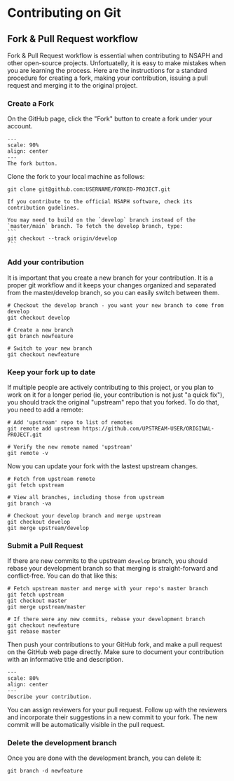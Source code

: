 # Contributing on Git

## Fork & Pull Request workflow

Fork & Pull Request workflow is essential when contributing to NSAPH and other open-source projects. Unfortuatelly, it is easy to make mistakes when you are learning the process. Here are the instructions for a standard procedure for creating a fork, making your contribution, issuing a pull request and merging it to the original project.

### Create a Fork

On the GitHub page, click the "Fork" button to create a fork under your account.

```{figure} imgs/fork_pr_fork.png
---
scale: 90%
align: center 
---
The fork button.
```

Clone the fork to your local machine as follows:

```
git clone git@github.com:USERNAME/FORKED-PROJECT.git
```

````{tip}
If you contribute to the official NSAPH software, check its contribution gudelines. 

You may need to build on the `develop` branch instead of the `master/main` branch. To fetch the develop branch, type:
```
git checkout --track origin/develop
```
````

### Add your contribution

It is important that you create a new branch for your contribution. It is a proper git workflow and it keeps your changes organized and separated from the master/develop branch, so you can easily switch between them.

```
# Checkout the develop branch - you want your new branch to come from develop
git checkout develop

# Create a new branch 
git branch newfeature

# Switch to your new branch
git checkout newfeature
```
### Keep your fork up to date

If multiple people are actively contributing to this project, or you plan to work on it for a longer period (ie, your contribution is not just "a quick fix"), you should track the original "upstream" repo that you forked. To do that, you need to add a remote:

```
# Add 'upstream' repo to list of remotes
git remote add upstream https://github.com/UPSTREAM-USER/ORIGINAL-PROJECT.git

# Verify the new remote named 'upstream'
git remote -v
```

Now you can update your fork with the lastest  upstream changes.

```
# Fetch from upstream remote
git fetch upstream

# View all branches, including those from upstream
git branch -va

# Checkout your develop branch and merge upstream
git checkout develop
git merge upstream/develop
```

### Submit a Pull Request 

If there are new commits to the upstream `develop` branch, you should rebase your development branch so that merging is straight-forward and conflict-free. You can do that like this: 

```
# Fetch upstream master and merge with your repo's master branch
git fetch upstream
git checkout master
git merge upstream/master

# If there were any new commits, rebase your development branch
git checkout newfeature
git rebase master
```

Then push your contributions to your GitHub fork, and make a pull request on the GitHub web page directly. Make sure to document your contribution with an informative title and description.

```{figure} imgs/fork_pr_docs.png
---
scale: 80%
align: center 
---
Describe your contribution.
```

You can assign reviewers for your pull request. Follow up with the reviewers and incorporate their suggestions in a new commit to your fork. The new commit will be automatically visible in the pull request.

### Delete the development branch

Once you are done with the development branch, you can delete it:

```
git branch -d newfeature
```

